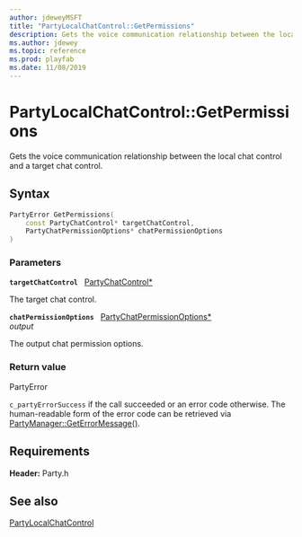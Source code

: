 ```yaml
---
author: jdeweyMSFT
title: "PartyLocalChatControl::GetPermissions"
description: Gets the voice communication relationship between the local chat control and a target chat control.
ms.author: jdewey
ms.topic: reference
ms.prod: playfab
ms.date: 11/08/2019
---
```


# PartyLocalChatControl::GetPermissions  

Gets the voice communication relationship between the local chat control and a target chat control.  

## Syntax  
  
```cpp
PartyError GetPermissions(  
    const PartyChatControl* targetChatControl,  
    PartyChatPermissionOptions* chatPermissionOptions  
)  
```  
  
### Parameters  
  
**`targetChatControl`** &nbsp; [PartyChatControl*](../../PartyChatControl/partychatcontrol.md)  
  
The target chat control.  
  
**`chatPermissionOptions`** &nbsp; [PartyChatPermissionOptions*](../../../enums/partychatpermissionoptions.md)  
*output*  
  
The output chat permission options.  
  
  
### Return value  
PartyError
  
```c_partyErrorSuccess``` if the call succeeded or an error code otherwise. The human-readable form of the error code can be retrieved via [PartyManager::GetErrorMessage()](../../PartyManager/methods/partymanager_geterrormessage.md).
  
  
## Requirements  
  
**Header:** Party.h
  
## See also  
[PartyLocalChatControl](../partylocalchatcontrol.md)  

  
  
